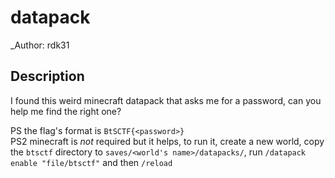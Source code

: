 # datapack

_Author: rdk31

## Description

I found this weird minecraft datapack that asks me for a password, can you help me find the right one?

PS the flag's format is `BtSCTF{<password>}` \
PS2 minecraft is _not_ required but it helps, to run it, create a new world, copy the `btsctf` directory to `saves/<world's name>/datapacks/`, run `/datapack enable "file/btsctf"` and then `/reload`
